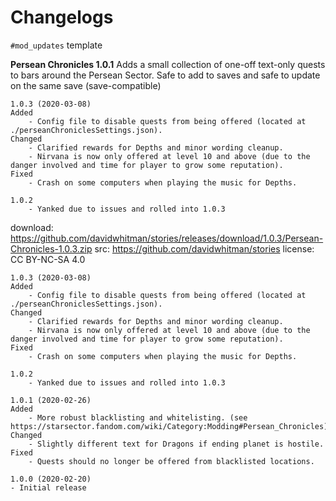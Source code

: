 # Changelogs

`#mod_updates` template

**Persean Chronicles 1.0.1**
Adds a small collection of one-off text-only quests to bars around the Persean Sector.
Safe to add to saves and safe to update on the same save (save-compatible)
```text
1.0.3 (2020-03-08)
Added
    - Config file to disable quests from being offered (located at ./perseanChroniclesSettings.json).
Changed
    - Clarified rewards for Depths and minor wording cleanup.
    - Nirvana is now only offered at level 10 and above (due to the danger involved and time for player to grow some reputation).
Fixed
    - Crash on some computers when playing the music for Depths.

1.0.2
    - Yanked due to issues and rolled into 1.0.3
```

download: https://github.com/davidwhitman/stories/releases/download/1.0.3/Persean-Chronicles-1.0.3.zip
src: https://github.com/davidwhitman/stories
license: CC BY-NC-SA 4.0


```text
1.0.3 (2020-03-08)
Added
    - Config file to disable quests from being offered (located at ./perseanChroniclesSettings.json).
Changed
    - Clarified rewards for Depths and minor wording cleanup.
    - Nirvana is now only offered at level 10 and above (due to the danger involved and time for player to grow some reputation).
Fixed
    - Crash on some computers when playing the music for Depths.

1.0.2
    - Yanked due to issues and rolled into 1.0.3

1.0.1 (2020-02-26)
Added 
    - More robust blacklisting and whitelisting. (see https://starsector.fandom.com/wiki/Category:Modding#Persean_Chronicles)
Changed
    - Slightly different text for Dragons if ending planet is hostile.
Fixed
    - Quests should no longer be offered from blacklisted locations. 

1.0.0 (2020-02-20)
- Initial release
```
